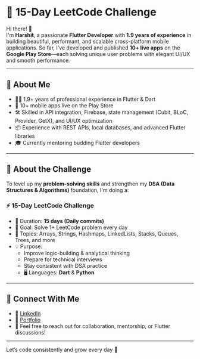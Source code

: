 # 🚀 15-Day LeetCode Challenge

Hi there! 👋  
I'm **Harshit**, a passionate **Flutter Developer** with **1.9 years of experience** in building beautiful, performant, and scalable cross-platform mobile applications. So far, I’ve developed and published **10+ live apps** on the **Google Play Store**—each solving unique user problems with elegant UI/UX and smooth performance.

---

## 🔧 About Me

- 👨‍💻 1.9+ years of professional experience in Flutter & Dart
- 📱 10+ mobile apps live on the Play Store
- 🛠 Skilled in API integration, Firebase, state management (Cubit, BLoC, Provider, GetX), and UI/UX optimization
- 📦 Experience with REST APIs, local databases, and advanced Flutter libraries
- 🎓 Currently mentoring budding Flutter developers

---

## 🧠 About the Challenge

To level up my **problem-solving skills** and strengthen my **DSA (Data Structures & Algorithms)** foundation, I'm doing a:

### ⚡️ 15-Day LeetCode Challenge

- 📆 Duration: **15 days (Daily commits)**
- 🎯 Goal: Solve 1+ LeetCode problem every day
- 🧩 Topics: Arrays, Strings, Hashmaps, LinkedLists, Stacks, Queues, Trees, and more
- 💡 Purpose:
    - Improve logic-building & analytical thinking
    - Prepare for technical interviews
    - Stay consistent with DSA practice
    - 🖥 Languages: **Dart** & **Python**

---

## 🔗 Connect With Me

- 💼 [LinkedIn](https://www.linkedin.com/in/iamharshitvyas/)
- 📱 [Portfolio](https://harshit-vyas-portfolio.vercel.app/)
- 💬 Feel free to reach out for collaboration, mentorship, or Flutter discussions!

---

Let’s code consistently and grow every day 🚀
